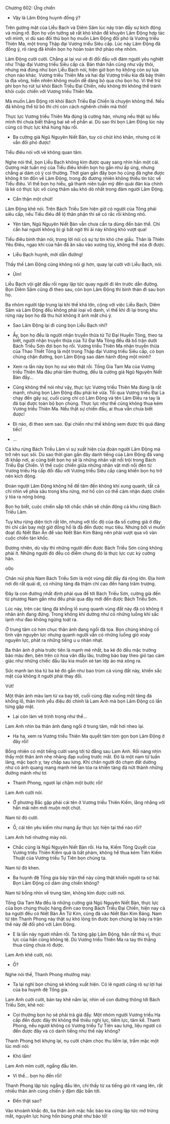 




Chương 602: Ứng chiến


- Vậy là Lâm Động huynh đồng ý?

Trên gương mặt của Liễu Bạch và Diêm Sâm lúc này tràn đầy sự kích động và mừng rỡ. Bọn họ vốn tưởng sẽ rất khó khăn để khuyên Lâm Động hợp tác với mình, vì dù sao đối thủ bọn họ muốn Lâm Động đối phó là Vương triều Thiên Ma, một trong Thập đại Vương triều Siêu cấp. Lúc này Lâm Động đã đồng ý, rõ ràng đã khiến bọn họ hoàn toàn thở phào nhẹ nhõm.

Lâm Động cười cười. Chẳng ai lại vui vẻ đi đối đầu với đám người yêu nghiệt như Thập đại Vương triều Siêu cấp cả. Bản thân hắn cũng như vậy thôi, nhưng mà đúng như bọn Liễu Bạch nói, hiện giờ bọn họ không còn sự lựa chọn nào khác. Vương triều Thiên Ma và hai đại Vương triều kia đã bày thiên la địa võng, hiển nhiên không muốn dễ dàng bỏ qua cho bọn họ. Vì thế trừ phi bọn họ rút lui khỏi Bách Triều Đại Chiến, nếu không thì không thể tránh khỏi cuộc chiến với Vương triều Thiên Ma.

Mà muốn Lâm Động rời khỏi Bách Triều Đại Chiến là chuyện không thể. Nếu đã không thể từ bỏ thì chỉ còn cách nghênh chiến mà thôi!

Thực lực Vương triều Thiên Ma đúng là cường hãn, nhưng nếu thật sự liều mình thì chưa biết thắng bại sẽ về phần ai. Dù sao thì bọn Lâm Động lúc này cũng có thực lực khá hùng hậu rồi.

- Ba cường giả Ngũ Nguyên Niết Bàn, tuy có chút khó khăn, nhưng có lẽ vẫn đối phó được!

Tiểu điêu nói với vẻ không quan tâm.

Nghe nói thế, bọn Liễu Bạch không kìm được quay sang nhìn hắn một cái. Gương mặt tuấn mỹ của Tiểu điêu khiến bọn họ gần như ấp úng, nhưng chẳng ai dám có ý coi thường. Thời gian gần đây bọn họ cũng đã nghe được không ít tin đồn về Lâm Động, trong đó đương nhiên không thiếu tin tức về Tiểu điêu. Vì thế bọn họ hiểu, gã thanh niên tuấn mỹ đến quái đản kia chính là kẻ có thực lực vô cùng thâm sâu khó dò nhất trong đám người Lâm Động.

- Cẩn thận một chút!

Lâm Động khẽ nói. Trên Bách Triều Sơn hiện giờ có người của Tông phái siêu cấp, nếu Tiểu điêu để lộ thân phận thì sẽ có rắc rối không nhỏ.

- Yên tâm, Ngũ Nguyên Niết Bàn vẫn chưa cần ta dùng đến bản thể. Chỉ cần hai ngươi không bị gì bất ngờ thì ải này không khó vượt qua!

Tiểu điêu bình thản nói, trong lời nói có sự tự tin khó che giấu. Thân là Thiên Yêu Điêu, ngạo khí của hắn đã ăn sâu vào xương tủy, không thể xóa đi được.

- Liễu Bạch huynh, mời dẫn đường!

Thấy thế Lâm Động cũng không nói gì hơn, quay lại cười với Liễu Bạch, nói.

- Ừm!

Liễu Bạch vội gật đầu rồi ngay lập tức quay người đi lên trước dẫn đường. Bọn Diêm Sâm cũng đi theo sau, còn bọn Lâm Động thì bình thản đi sau bọn họ.

Ba nhóm người tập trung lại khí thế khá lớn, cộng với việc Liễu Bạch, Diêm Sâm và Lâm Động đều không phải loại vô danh, vì thế khi đi lại trong khu rừng này bọn họ đã thu hút không ít ánh mắt chú ý.

- Sao Lâm Động lại đi cùng bọn Liễu Bạch nhỉ?

- Ầy, bọn họ đều là người nhận truyền thừa từ Tứ Đại Huyền Tông, theo ta biết, người nhận truyền thừa của Tứ Đại Ma Tông đều đã bố trận dưới Bách Triều Sơn đợi bọn họ rồi. Vương triều Thiên Ma nhận truyền thừa của Thao Thiết Tông là một trong Thập đại Vương triều Siêu cấp, có bọn chúng chặn đường, bọn Lâm Động sao dám hành động một mình?

- Xem ra lần này bọn họ xui xẻo thật rồi. Tống Gia Tam Ma của Vương triều Thiên Ma đâu phải tầm thường, đều là cường giả Ngũ Nguyên Niết Bàn đấy…

- Cũng không thể nói như vậy, thực lực Vương triều Thiên Ma đúng là rất mạnh, nhưng bọn Lâm Động đâu phải kẻ vừa. Tối qua Vương triều Đại La chạy đến gây sự, cuối cùng chỉ có Lâm Động và tên Lâm Điêu ra tay là đả bại được toàn bộ bọn chúng. Thực lực như thế cũng không thua kém Vương triều Thiên Ma. Nếu thật sự chiến đấu, ai thua vẫn chưa biết được!

- Đi nào, đi theo xem sao. Đại chiến như thế không xem được thì quá đáng tiếc!

- …

Cả khu rừng Bách Triều Lâm vì sự xuất hiện của đoàn người Lâm Động mà trở nên sục sôi. Dù sao thời gian gần đây danh tiếng của Lâm Động đã vang đi khắp nơi, ai cũng biết bọn họ sẽ là những nhân vật nổi trội trong Bách Triều Đại Chiến. Vì thế cuộc chiến giữa những nhân vật mới nổi đến từ Vương triều Hạ cấp đối đầu với Vương triều Siêu cấp càng khiến bọn họ trở nên kích động.

Đoàn người Lâm Động không hề để tâm đến không khí xung quanh, tất cả chỉ nhìn về phía sâu trong khu rừng, mơ hồ còn có thể cảm nhận được chiến ý tỏa ra nóng bỏng.

Bọn họ biết, cuộc chiến sắp tới chắc chắn sẽ chấn động cả khu rừng Bách Triều Lâm.

Tuy khu rừng diện tích rất lớn, nhưng với tốc độ của đa số cường giả ở đây thì chỉ cần bay một giờ đồng hồ là đã đến được mục tiêu. Nhưng bởi vì muốn đoạt đủ Niết Bàn Ấn để vào Niết Bàn Kim Bảng nên phải vượt qua vô vàn cuộc chiến tàn khốc.

Đương nhiên, dù vậy thì những người đến được Bách Triều Sơn cũng không phải ít. Những người đó đều có điểm chung đó là thực lực cực kỳ cường hãn.

o0o

Chân núi phía Nam Bách Triều Sơn là một vùng đất đầy đá rộng lớn. Địa hình nơi đó rất quái dị, có những tảng đá thậm chí cao đến hàng trăm trượng.

Đây là con đường nhất định phải qua để tới Bách Triều Sơn, cường giả đến từ phương Nam gần như đều phải qua đây mới đến được Bách Triều Sơn.

Lúc này, trên các tảng đá khổng lồ xung quanh vùng đất này đã có không ít nhân ảnh đang đứng. Trong không khí dường như có những luồng khí sắc lạnh như đao không ngừng toát ra.

Ở trung tâm có hơn chục thân ảnh đang ngồi đả tọa. Bọn chúng không cố tình vận nguyên lực nhưng quanh người vẫn có những luồng gió xoáy nguyên lực, phát ra những tiếng u u nhàn nhạt.

Ba thân ảnh ở phía trước tiên là mạnh mẽ nhất, ba kẻ đó đều mặc trường bào màu đen, bên trên có hoa văn đầu lâu, trường bào bay theo gió tạo cảm giác như những chiếc đầu lâu kia muốn xé tan lớp áo mà xông ra.

Sức mạnh lan tỏa từ ba kẻ đó gần như bao trùm cả vùng đất này, khiến sắc mặt của không ít người phải thay đổi.

Vút!

Một thân ảnh màu lam từ xa bay tới, cuối cùng đáp xuống một tảng đá khổng lồ, thân hình yểu điệu đó chính là Lam Anh mà bọn Lâm Động có lần từng gặp mặt.

- Lại còn làm vẻ trịnh trọng như thế…

Lam Anh nhìn ba thân ảnh đang ngồi ở trung tâm, mắt hơi nheo lại.

- Ha ha, xem ra Vương triều Thiên Ma quyết tâm tóm gọn bọn Lâm Động ở đây rồi!

Bỗng nhiên có một tiếng cười vang tới từ đằng sau Lam Anh. Rồi nàng nhìn thấy một thân ảnh nhẹ nhàng đạp xuống trước mắt. Đó là một nam tử tuấn lãng, mặc bạch y, tay chắp sau lưng. Khi chân người đó chạm đất dường như có ánh quang mang mạnh mẽ lan tỏa ra khiến tảng đá nứt thành những đường mảnh như tơ.

- Thanh Phong, ngươi lại chậm một bước rồi!

Lam Anh cười nói.

- Ở phương Bắc gặp phải cái tên ở Vương triều Thiên Kiếm, lằng nhằng với hắn mãi nên mới muộn một chút.

Nam tử đó cười.

- Ồ, cái tên yêu kiếm như mạng ấy thực lực hiện tại thế nào rồi?

Lam Anh hơi nhướng mày nói.

- Chắc cũng là Ngũ Nguyên Niết Bàn rồi. Ha ha, Kiếm Tông Quyết của Vương triều Thiên Kiếm quả là bất phàm, không hề thua kém Tiên Kiếm Thuật của Vương triều Tự Tiên bọn chúng ta.

Nam tử đó khen.

- Ba huynh đệ Tống gia bày trận thế này cũng thật khiến người ta sợ hãi. Bọn Lâm Động có dám ứng chiến không?

Nam tử bỗng nhìn về trung tâm, không kìm được cười nói.

Tống Gia Tam Ma đều là những cường giả Ngũ Nguyên Niết Bàn, thực lực của bọn chúng thuộc hàng đỉnh cao trong Bách Triều Đại Chiến, hiện nay cả ba người đều có Niết Bàn Ấn Tử Kim, cũng đã vào Niết Bàn Kim Bảng. Nam tử tên Thanh Phong này thật sự khó lòng tin được bọn chúng lại bày ra trận thế này để đối phó với Lâm Động.

- E là lần này ngươi nhầm rồi. Ta từng gặp Lâm Động, hắn rất thú vị, thực lực của hắn cũng không tệ. Dù Vương triều Thiên Ma ra tay thì thắng thua cũng chưa rõ được.

Lam Anh khẽ cười, nói.

- Ồ?

Nghe nói thế, Thanh Phong nhướng mày:

- Ta lại nghĩ bọn chúng sẽ không xuất hiện. Có lẽ ngươi cũng rõ sự lợi hại của ba huynh đệ Tống gia.

Lam Anh cười cười, bàn tay khẽ nắm lại, nhìn về con đường thông tới Bách Triều Sơn, khẽ nói:

- Coi thường bọn họ sẽ phải trả giá đấy. Một nhóm người Vương triều Hạ cấp đến được đây thì không thể thiếu nghị lực, tiềm lực, tâm kế. Thanh Phong, nếu ngươi không có Vương triều Tự Tiên sau lưng, liệu ngươi có đến được đây và có danh tiếng như thế này không?

Thanh Phong hơi khựng lại, nụ cười châm chọc thu liễm lại, trầm mặc một lúc mới nói:

- Khó lắm!

Lam Anh mỉm cười, ngẩng đầu lên.

- Vì thế… bọn họ đến rồi!

Thanh Phong lập tức ngẩng đầu lên, chỉ thấy từ xa tiếng gió rít vang lên, rất nhiều thân ảnh cùng chiến ý đậm đặc bắn tới.

- Đến thật sao?

Vào khoảnh khắc đó, ba thân ảnh mặc hắc bào kia cũng lập tức mở trừng mắt, nguyên lực hùng hồn bùng phát như bão tố!




